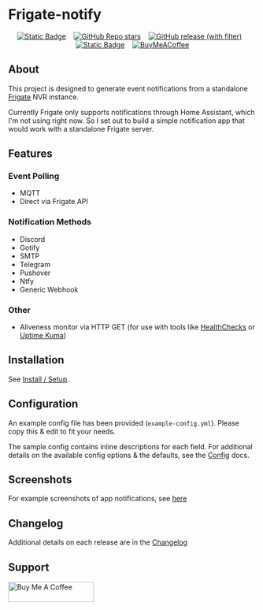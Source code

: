 # Frigate-notify

<div align="center">

[![Static Badge](https://img.shields.io/badge/Documentation-blue)](https://frigate-notify.0x2142.com) &nbsp;&nbsp; [![GitHub Repo stars](https://img.shields.io/github/stars/0x2142/frigate-notify)]() &nbsp;&nbsp; [![GitHub release (with filter)](https://img.shields.io/github/v/release/0x2142/frigate-notify)](https://github.com/0x2142/frigate-notify/releases) &nbsp;&nbsp; [![Static Badge](https://img.shields.io/badge/Docker-latest-blue)](https://github.com/0x2142/frigate-notify/pkgs/container/frigate-notify) &nbsp;&nbsp; [![BuyMeACoffee](https://img.shields.io/badge/Buy%20Me%20a%20Coffee-blue?style=flat&logo=buy-me-a-coffee&logoColor=white)](https://www.buymeacoffee.com/0x2142)

</div>

## About

This project is designed to generate event notifications from a standalone [Frigate](https://github.com/blakeblackshear/frigate) NVR instance.

Currently Frigate only supports notifications through Home Assistant, which I'm not using right now. So I set out to build a simple notification app that would work with a standalone Frigate server.

## Features

### Event Polling

- MQTT
- Direct via Frigate API

### Notification Methods

- Discord
- Gotify
- SMTP
- Telegram
- Pushover
- Ntfy
- Generic Webhook

### Other

- Aliveness monitor via HTTP GET (for use with tools like [HealthChecks](https://github.com/healthchecks/healthchecks) or [Uptime Kuma](https://github.com/louislam/uptime-kuma))

## Installation

See [Install / Setup](https://frigate-notify.0x2142.com/latest/install/).

## Configuration

An example config file has been provided (`example-config.yml`). Please copy this & edit to fit your needs.

The sample config contains inline descriptions for each field. For additional details on the available config options & the defaults, see the [Config](https://frigate-notify.0x2142.com/latest/config/) docs.

## Screenshots

For example screenshots of app notifications, see [here](https://github.com/0x2142/frigate-notify/tree/main/screenshots)

## Changelog

Additional details on each release are in the [Changelog](https://frigate-notify.0x2142.com/latest/changelog/)

## Support

<a href="https://www.buymeacoffee.com/0x2142" target="_blank"><img src="https://cdn.buymeacoffee.com/buttons/default-blue.png" alt="Buy Me A Coffee" height="41" width="174"></a>
